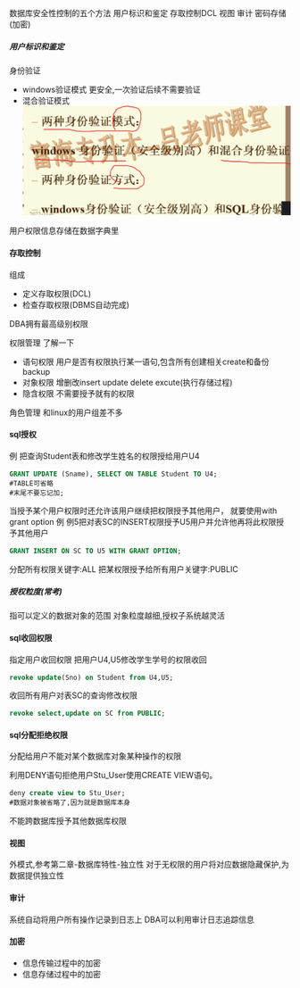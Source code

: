 数据库安全性控制的五个方法
用户标识和鉴定
存取控制DCL
视图
审计
密码存储(加密)

##### 用户标识和鉴定
身份验证
* windows验证模式
更安全,一次验证后续不需要验证
* 混合验证模式
![](img/Pasted%20image%2020221222150223.png)

用户权限信息存储在数据字典里

#### 存取控制
组成
* 定义存取权限(DCL)
* 检查存取权限(DBMS自动完成)

DBA拥有最高级别权限

权限管理
了解一下
* 语句权限
用户是否有权限执行某一语句,包含所有创建相关create和备份backup
* 对象权限
增删改insert update delete excute(执行存储过程)
* 隐含权限
不需要授予就有的权限

角色管理
和linux的用户组差不多

#### sql授权
例
把查询Student表和修改学生姓名的权限授给用户U4

```sql
GRANT UPDATE (Sname), SELECT ON TABLE Student TO U4;
#TABLE可省略
#末尾不要忘记加;
```

当授予某个用户权限时还允许该用户继续把权限授予其他用户，
就要使用with grant option
例
例5把对表SC的INSERT权限授予U5用户并允许他再将此权限授予其他用户
```sql
GRANT INSERT ON SC TO U5 WITH GRANT OPTION; 
```

分配所有权限关键字:ALL
把某权限授予给所有用户关键字:PUBLIC
##### 授权粒度(常考)
指可以定义的数据对象的范围
对象粒度越细,授权子系统越灵活

#### sql收回权限
指定用户收回权限
把用户U4,U5修改学生学号的权限收回
```sql
revoke update(Sno) on Student from U4,U5;
```
收回所有用户对表SC的查询修改权限
```sql
revoke select,update on SC from PUBLIC;
```

#### sql分配拒绝权限
分配给用户不能对某个数据库对象某种操作的权限

利用DENY语句拒绝用户Stu_User使用CREATE VIEW语句。
```sql
deny create view to Stu_User;
#数据对象被省略了,因为就是数据库本身
```
不能跨数据库授予其他数据库权限

#### 视图
外模式,参考第二章-数据库特性-独立性
对于无权限的用户将对应数据隐藏保护,为数据提供独立性
#### 审计
系统自动将用户所有操作记录到日志上
DBA可以利用审计日志追踪信息

#### 加密
* 信息传输过程中的加密
* 信息存储过程中的加密

